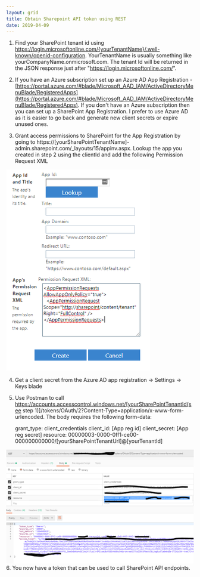 ```yaml
---
layout: grid
title: Obtain Sharepoint API token using REST
date: 2019-04-09
---
```


1. Find your SharePoint tenant id using https://login.microsoftonline.com/{yourTenantName}/.well-known/openid-configuration. 
YourTenantName is usually something like yourCompanyName.onmicrosoft.com. 
The tenant Id will be returned in the JSON response just after "https://login.microsoftonline.com/".

2. If you have an Azure subscription set up an Azure AD App Registration - 
[https://portal.azure.com/#blade/Microsoft_AAD_IAM/ActiveDirectoryMenuBlade/RegisteredApps](https://portal.azure.com/#blade/Microsoft_AAD_IAM/ActiveDirectoryMenuBlade/RegisteredApps). 
If you don't have an Azure subscription then you can set up a SharePoint App Registration. 
I prefer to use Azure AD as it is easier to go back and generate new client secrets or expire unused ones.

3. Grant access permissions to SharePoint for the App Registration by going to https://[yourSharePointTenantName]-admin.sharepoint.com/_layouts/15/appinv.aspx. 
Lookup the app you created in step 2 using the clientId and add the following Permission Request XML

![](/assets/images/SharePointToken1-1.png)

 <AppPermissionRequests AllowAppOnlyPolicy="true">
    <AppPermissionRequest Scope="http://sharepoint/content/tenant" Right="FullControl" />
    </AppPermissionRequests>

4. Get a client secret from the Azure AD app registration -> Settings -> Keys blade

5. Use Postman to call https://accounts.accesscontrol.windows.net/[yourSharePointTenantId(see step 1)]/tokens/OAuth/2?Content-Type=application/x-www-form-urlencoded. The body requires the following form-data:

    grant_type: client_credentials
    client_id: [App reg id]
    client_secret: [App reg secret]
    resource: 00000003-0000-0ff1-ce00-000000000000/[yourSharePointTenantUrl]@[yourTenantId]

![](/assets/images/SharePointToken2.png)6. You now have a token that can be used to call SharePoint API endpoints.